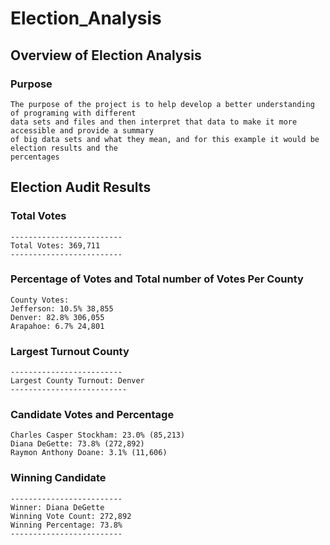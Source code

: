 # Election_Analysis

## Overview of Election Analysis
### Purpose
    The purpose of the project is to help develop a better understanding of programing with different
    data sets and files and then interpret that data to make it more accessible and provide a summary 
    of big data sets and what they mean, and for this example it would be election results and the 
    percentages

## Election Audit Results

### Total Votes
    -------------------------
    Total Votes: 369,711
    -------------------------
    
###  Percentage of Votes and Total number of Votes Per County
    County Votes:
    Jefferson: 10.5% 38,855
    Denver: 82.8% 306,055
    Arapahoe: 6.7% 24,801
   
### Largest Turnout County
    -------------------------
    Largest County Turnout: Denver
    --------------------------
### Candidate Votes and Percentage
    Charles Casper Stockham: 23.0% (85,213)
    Diana DeGette: 73.8% (272,892)
    Raymon Anthony Doane: 3.1% (11,606)
    
### Winning Candidate
    -------------------------
    Winner: Diana DeGette
    Winning Vote Count: 272,892
    Winning Percentage: 73.8%
    -------------------------
